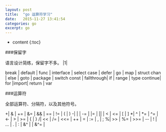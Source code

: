 ```yaml
---
layout: post
title:  "go 运算符学习"
date:   2015-11-27 13:41:54
categories: go
excerpt: go
---
```


* content
{:toc}

###保留字

语言设计简练，保留字不多。
|1|

break   |  default   | func | interface | select
case    |  defer 	 | go   |	  map 	| struct
chan    |  else      | goto |	package	| switch
const   | fallthrough| if   |  range 	| type
continue|   for      |import|  return   | var

###运算符

全部运算符、分隔符，以及其他符号。

+| &	| += | &=  | &&  | ==  | !=  | (  | )
-| <font>|</font>	| -= | |=  |<font> ||</font>  | <   | <=  | [  | ]
*| ^	| *= | ^=  | <-  | >   | >=  | {  | }
/| <<   | /= | <<= |  ++ |  =  | :=  | ,  | ;
%| >>   | %= | >>= |  -- |  !  | ... | .  | :
 | &^   |    | &^= |
 

